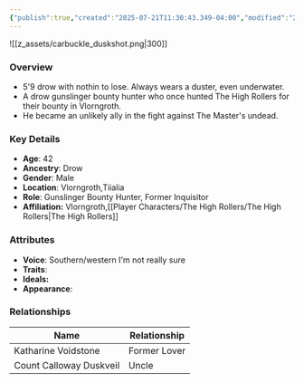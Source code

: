 ```yaml
---
{"publish":true,"created":"2025-07-21T11:30:43.349-04:00","modified":"2025-07-27T17:21:10.934-04:00","published":"2025-07-27T17:21:10.934-04:00","cssclasses":"","Age":"42","Ancestry":"Drow","Gender":"Male","Location":["Vlorngroth","Tiialia"],"Role":["Gunslinger Bounty Hunter, Former Inquisitor"],"Affiliation":["Vlorngroth","[[The High Rollers]]"],"Appearances":["[[00 -The High Rollers Campaign-]]"]}
---
```



![[z_assets/carbuckle_duskshot.png|300]]

### Overview
- 5'9 drow with nothin to lose. Always wears a duster, even underwater.
- A drow gunslinger bounty hunter who once hunted The High Rollers for their bounty in Vlorngroth.
- He became an unlikely ally in the fight against The Master's undead.

### Key Details
- **Age**: 42
- **Ancestry**: Drow
- **Gender**: Male
- **Location**: Vlorngroth,Tiialia
- **Role**: Gunslinger Bounty Hunter, Former Inquisitor
- **Affiliation:** Vlorngroth,[[Player Characters/The High Rollers/The High Rollers\|The High Rollers]]

### Attributes
- **Voice**: Southern/western I'm not really sure
- **Traits**: 
- **Ideals:** 
- **Appearance**: 

### Relationships

| Name                    | Relationship |
| ----------------------- | ------------ |
| Katharine Voidstone     | Former Lover |
| Count Calloway Duskveil | Uncle        |
